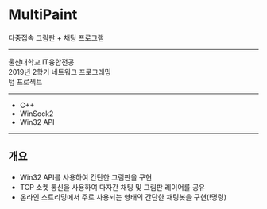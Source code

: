 # MultiPaint
다중접속 그림판 + 채팅 프로그램

---
울산대학교 IT융합전공  
2019년 2학기 네트워크 프로그래밍  
텀 프로젝트

---
 - C++
 - WinSock2
 - Win32 API
 
---
## 개요
 - Win32 API를 사용하여 간단한 그림판을 구현
 - TCP 소켓 통신을 사용하여 다자간 채팅 및 그림판 레이어를 공유
 - 온라인 스트리밍에서 주로 사용되는 형태의 간단한 채팅봇을 구현(!명령)
